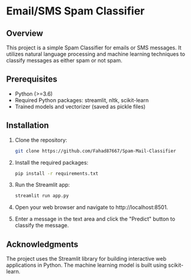 # Email/SMS Spam Classifier

## Overview

This project is a simple Spam Classifier for emails or SMS messages. It utilizes natural language processing and machine learning techniques to classify messages as either spam or not spam.

## Prerequisites

- Python (>=3.6)
- Required Python packages: streamlit, nltk, scikit-learn
- Trained models and vectorizer (saved as pickle files)

## Installation

1. Clone the repository:

   ```bash
   git clone https://github.com/Fahad87667/Spam-Mail-Classifier
   ```

2. Install the required packages:

    ```bash
    pip install -r requirements.txt
    ```
3. Run the Streamlit app:

    ```bash
    streamlit run app.py
    ```
4. Open your web browser and navigate to http://localhost:8501.

5. Enter a message in the text area and click the "Predict" button to classify the message.

## Acknowledgments

The project uses the Streamlit library for building interactive web applications in Python.
The machine learning model is built using scikit-learn.